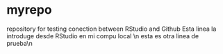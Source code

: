 # myrepo
repository for testing conection between RStudio and Github
Esta linea la introduge desde RStudio en mi compu local \n
esta es otra linea de prueba\n